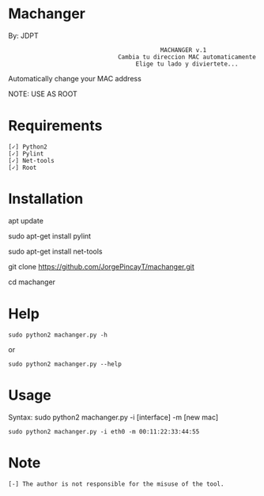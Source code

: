 # Machanger

By: JDPT

                                               MACHANGER v.1      
                                   Cambia tu direccion MAC automaticamente
                                        Elige tu lado y diviertete...
                                                 
Automatically change your MAC address

NOTE: USE AS ROOT


# Requirements

    [✓] Python2 
    [✓] Pylint 
    [✓] Net-tools
    [✓] Root

# Installation 

apt update
    
sudo apt-get install pylint 
   
sudo apt-get install net-tools
  
git clone https://github.com/JorgePincayT/machanger.git

cd machanger
    

# Help

    sudo python2 machanger.py -h 

or

    sudo python2 machanger.py --help

# Usage

Syntax: sudo python2 machanger.py -i [interface] -m [new mac]

    sudo python2 machanger.py -i eth0 -m 00:11:22:33:44:55
    
# Note

    [-] The author is not responsible for the misuse of the tool.
